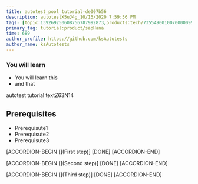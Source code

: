 ```yaml
---
title: autotest_pool_tutorial-de007b56
description: autotestX5uJ4g_10/16/2020 7:59:56 PM
tags: [topic:139269250608756787992873,products:tech/73554900100700000996,tutorial:experience/advanced]
primary_tag: tutorial:product/sapHana
time: 689
author_profile: https://github.com/ksAutotests
author_name: ksAutotests
---
```

### You will learn
- You will learn this
- and that

autotest tutorial textZ63N14

## Prerequisites
- Prerequisute1
- Prerequisute2
- Prerequisute3

[ACCORDION-BEGIN [](First step)]
[DONE]
[ACCORDION-END]

[ACCORDION-BEGIN [](Second step)]
[DONE]
[ACCORDION-END]

[ACCORDION-BEGIN [](Third step)]
[DONE]
[ACCORDION-END]

